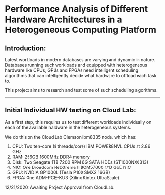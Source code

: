 #  Performance Analysis of Different Hardware Architectures in a Heterogeneous Computing Platform

## Introduction: 
Latest workloads in modern databases are varying and dynamic in nature. Databases running such workloads and equipped with heterogeneous hardware like CPUs, GPUs and FPGAs need intelligent scheduling algorithms that can intelligently decide what hardware to offload each task to.

This project aims to research and test some of such scheduling algorithms. 


---
 ## Initial Individual HW testing on Cloud Lab: 

As a first step, this requires us to test different workloads individually on each of the available hardware in the heterogeneous systems.

We do this on the Cloud Lab Clemson ibm8335 node, which has:
1.  CPU: Two ten-core (8 threads/core) IBM POWER8NVL CPUs at 2.86 GHz
2.  RAM: 256GB 1600MHz DDR4 memory
3.  Disk: Two Seagate 1TB 7200 RPM 6G SATA HDDs (ST1000NX0313)
4.  NIC: One Broadcom NetXtreme II BCM57800 1/10 GbE NIC
5.  GPU: NVIDIA GP100GL (Tesla P100 SMX2 16GB)
6.  FPGA: One ADM-PCIE-KU3 (Xilinx Kintex UltraScale)


12/21/2020: Awaiting Project Approval from CloudLab.
